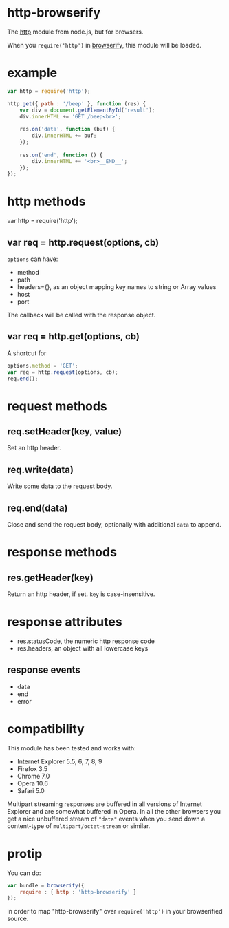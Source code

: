 http-browserify
===============

The
[http](http://nodejs.org/docs/v0.4.10/api/all.html#hTTP) module from node.js,
but for browsers.

When you `require('http')` in
[browserify](http://github.com/substack/node-browserify),
this module will be loaded.

example
=======

````javascript
var http = require('http');

http.get({ path : '/beep' }, function (res) {
    var div = document.getElementById('result');
    div.innerHTML += 'GET /beep<br>';
    
    res.on('data', function (buf) {
        div.innerHTML += buf;
    });
    
    res.on('end', function () {
        div.innerHTML += '<br>__END__';
    });
});
````

http methods
============

var http = require('http');

var req = http.request(options, cb)
-----------------------------------

`options` can have:

* method
* path
* headers={}, as an object mapping key names to string or Array values
* host
* port

The callback will be called with the response object.

var req = http.get(options, cb)
-------------------------------

A shortcut for

````javascript
options.method = 'GET';
var req = http.request(options, cb);
req.end();
````

request methods
===============

req.setHeader(key, value)
-------------------------

Set an http header.

req.write(data)
---------------

Write some data to the request body.

req.end(data)
-------------

Close and send the request body, optionally with additional `data` to append.

response methods
================

res.getHeader(key)
------------------

Return an http header, if set. `key` is case-insensitive.

response attributes
===================

* res.statusCode, the numeric http response code
* res.headers, an object with all lowercase keys

response events
---------------

* data
* end
* error

compatibility
=============

This module has been tested and works with:

* Internet Explorer 5.5, 6, 7, 8, 9
* Firefox 3.5
* Chrome 7.0
* Opera 10.6
* Safari 5.0

Multipart streaming responses are buffered in all versions of Internet Explorer
and are somewhat buffered in Opera. In all the other browsers you get a nice
unbuffered stream of `"data"` events when you send down a content-type of
`multipart/octet-stream` or similar.

protip
======

You can do:

````javascript
var bundle = browserify({
    require : { http : 'http-browserify' }
});
````

in order to map "http-browserify" over `require('http')` in your browserified
source.
